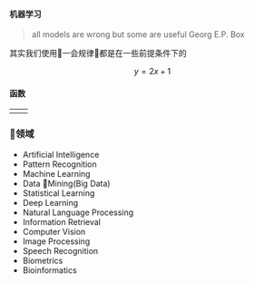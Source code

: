 #### 机器学习
> all models are wrong but some are useful 
> Georg E.P. Box

其实我们使用一会规律都是在一些前提条件下的

$$ y = 2x + 1$$
#### 函数
|   |   |
|---|---|
|   |   |

### 领域
- Artificial Intelligence
- Pattern Recognition
- Machine Learning
- Data Mining(Big Data)
- Statistical Learning
- Deep Learning
- Natural Language Processing
- Information Retrieval
- Computer Vision
- Image Processing
- Speech Recognition
- Biometrics
- Bioinformatics
